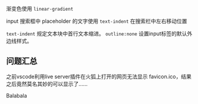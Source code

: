 渐变色使用 `linear-gradient`

input 搜索框中 placeholder 的文字使用 `text-indent` 在搜索栏中左右移动位置

`text-indent` 规定文本块中首行文本缩进。
`outline:none` 设置input标签的默认外边线样式。



## 问题汇总

之前vscode利用live server插件在火狐上打开的网页无法显示 favicon.ico，结果之后竟然莫名其妙的可以显示了……

Balabala